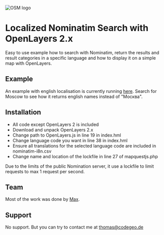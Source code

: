 ![OSM logo](https://wiki.openstreetmap.org/w/images/7/79/Public-images-osm_logo.svg)
# Localized Nominatim Search with OpenLayers 2.x
Easy to use example how to search with Nominatim, return the results and result categories in a specific language and how to display it on a simple map with OpenLayers.
## Example
An example with english localisation is currently running [here](http://www.codegeo.de/search_example/). Search for Moscow to see how it returns english names instead of "Москва́".
## Installation
- All code except OpenLayers 2 is included 
- Download and unpack OpenLayers 2.x 
- Change path to OpenLayers.js in line 19 in index.hml 
- Change language code you want in line 38 in index.hml 
- Ensure all translations for the selected language code are included in nominatim-i8n.csv 
- Change name and location of the lockfile in line 27 of mapquestjs.php 

Due to the limits of the public Nomination server, it use a lockfile to limit requests to max 1 request per second.

## Team
Most of the work was done by [Max](https://wiki.openstreetmap.org/wiki/User:Maxbe).

## Support
No support. But you can try to contact me at thomas@codegeo.de

